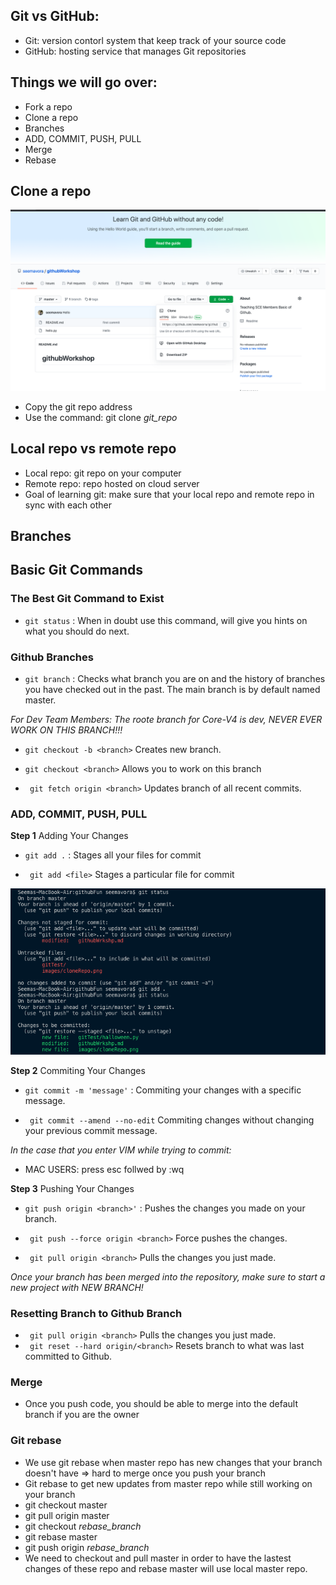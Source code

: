 ## Git vs GitHub:
   - Git: version contorl system that keep track of your source code
   - GitHub: hosting service that manages Git repositories
## Things we will go over:
   - Fork a repo
   - Clone a repo
   - Branches
   - ADD, COMMIT, PUSH, PULL
   - Merge
   - Rebase
 
 ## Clone a repo
 
![](/images/cloneRepo.png)
   - Copy the git repo address
   - Use the command: git clone *git_repo*
 ## Local repo vs remote repo
   -  Local repo: git repo on your computer
   -  Remote repo: repo hosted on cloud server
   -  Goal of learning git: make sure that your local repo and remote repo in sync with each other
 ## Branches
  
## Basic Git Commands
### **The Best Git Command to Exist**
- ```git status``` : When in doubt use this command, will give you hints on what you should do next.

### **Github Branches**

- ```git branch``` : Checks what branch you are on and the history of branches you have checked out in the past. The main branch is by default named master. 

*For Dev Team Members: The roote branch for Core-V4 is dev, NEVER EVER WORK ON THIS BRANCH!!!*

- ``` git checkout -b <branch> ``` Creates new branch.

- ``` git checkout <branch> ``` Allows you to work on this branch

- ``` git fetch origin <branch>``` Updates branch of all recent commits. 


### **ADD, COMMIT, PUSH, PULL**
**Step 1** Adding Your Changes

- ```git add .``` : Stages all your files for commit

- ``` git add <file>``` Stages a particular file for commit


![](/images/gitAdd.png)

**Step 2** Commiting Your Changes

- ```git commit -m 'message'``` : Commiting your changes with a specific message.

- ``` git commit --amend --no-edit``` Commiting changes without changing your previous commit message.

*In the case that you enter VIM while trying to commit:*
- MAC USERS: press esc follwed by :wq

**Step 3** Pushing Your Changes

- ```git push origin <branch>'``` : Pushes the changes you made on your branch. 

- ``` git push --force origin <branch>``` Force pushes the changes.
- ``` git pull origin <branch>``` Pulls the changes you just made. 

*Once your branch has been merged into the repository, make sure to start a new project with  NEW BRANCH!*

### **Resetting Branch to Github Branch**

- ``` git pull origin <branch>``` Pulls the changes you just made. 
- ``` git reset --hard origin/<branch>``` Resets branch to what was last committed to Github.  

### Merge
- Once you push code, you should be able to merge into the default branch if you are the owner

### Git rebase
- We use git rebase when master repo has new changes that your branch doesn't have => hard to merge once you push your branch
- Git rebase to get new updates from master repo while still working on your branch
- git checkout master
- git pull origin master
- git checkout *rebase_branch*
- git rebase master
- git push origin *rebase_branch*
- We need to checkout and pull master in order to have the lastest changes of these repo and rebase master will use local master repo.

